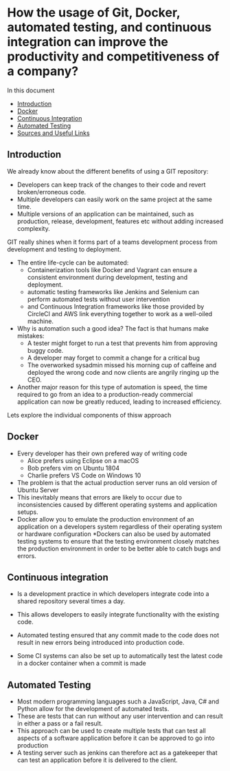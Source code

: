 # How the usage of Git, Docker, automated testing, and continuous integration can improve the productivity and competitiveness of a company?

In this document
* [Introduction](#introduction)
* [Docker](#docker)
* [Continuous Integration](#continuous-integration)
* [Automated Testing](#automated-testing)
* [Sources and Useful Links](#sources-and-useful-links)

## Introduction

We already know about the different benefits of using a GIT repository:
* Developers can keep track of the changes to their code and revert broken/erroneous code.
* Multiple developers can easily work on the same project at the same time.
* Multiple versions of an application can be maintained, such as production, release, development, features etc without adding increased complexity.

GIT really shines when it forms part of a teams development process from development and testing to deployment.
* The entire life-cycle can be automated:
    * Containerization tools like Docker and Vagrant can ensure a consistent environment during development, testing and deployment.
    * automatic testing frameworks like Jenkins and Selenium can perform automated tests without user intervention
    * and Continuous Integration frameworks like those provided by CircleCI and AWS link everything together to work as a well-oiled machine.
* Why is automation such a good idea? The fact is that humans make mistakes:
    * A tester might forget to run a test that prevents him from approving buggy code.
    * A developer may forget to commit a change for a critical bug
    * The overworked sysadmin missed his morning cup of caffeine and deployed the wrong code and now clients are angrily ringing up the CEO.
* Another major reason for this type of automation is speed, the time required to go from an idea to a production-ready commercial application can now be greatly reduced, leading to increased efficiency.

Lets explore the individual components of thisw approach

## Docker

* Every developer has their own prefered way of writing code
    * Alice prefers using Eclipse on a macOS
    * Bob prefers vim on Ubuntu 1804
    * Charlie prefers VS Code on Windows 10
* The problem is that the actual production server runs an old version of Ubuntu Server
* This inevitably means that errors are likely to occur due to inconsistencies caused by different operating systems and application setups.
* Docker allow you to emulate the production environment of an application on a developers system regardless of their operating system or hardware configuration
*Dockers can also be used by automated testing systems to ensure that the testing environment closely matches the production environment in order to be better able to catch bugs and errors.

## Continuous integration

* Is a development practice in which developers integrate code into a shared repository several times a day.
  
* This allows developers to easily integrate functionality with the existing code. 
  
* Automated testing ensured that any commit made to the code does not result in new errors being introduced into production code.

* Some CI systems can also be set up to automatically test the latest code in a docker container when a commit is made


## Automated Testing

* Most modern programming languages such a JavaScript, Java, C# and Python allow for the development of automated tests.
* These are tests that can run without any user intervention and can result in either a pass or a fail result.
* This approach can be used to create multiple tests that can test all aspects of a software application before it can be approved to go into production
* A testing server such as jenkins can therefore act as a gatekeeper that can test an application before it is delivered to the client.

